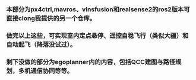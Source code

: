 ### 本部分为px4ctrl,mavros、vinsfusion和realsense2的ros2版本可直接clong我提供的另一个仓库。
### 做完以上这些，可实现室内定点悬停、遥控自稳飞行（类似大疆）和自动起飞（降落没试过）。
### 剩下没做的部分为egoplanner内的内容，包括QCC建图与路径规划，多机通信协同等等。
